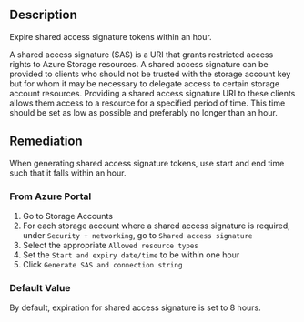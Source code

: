 ## Description

Expire shared access signature tokens within an hour.

A shared access signature (SAS) is a URI that grants restricted access rights to Azure Storage resources. A shared access signature can be provided to clients who should not be trusted with the storage account key but for whom it may be necessary to delegate access to certain storage account resources. Providing a shared access signature URI to these clients allows them access to a resource for a specified period of time. This time should be set as low as possible and preferably no longer than an hour.

## Remediation

When generating shared access signature tokens, use start and end time such that it falls within an hour.

### From Azure Portal

1. Go to Storage Accounts
2. For each storage account where a shared access signature is required, under `Security + networking`, go to `Shared access signature`
3. Select the appropriate `Allowed resource types`
4. Set the `Start and expiry date/time` to be within one hour
5. Click `Generate SAS and connection string`

### Default Value

By default, expiration for shared access signature is set to 8 hours.
